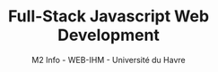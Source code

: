 ---
layout: syllabus
matiere: FullStackJS
title: Full-Stack Javascript Web Development
subtitle: M2 Info - WEB-IHM - Université du Havre
order: 2
---